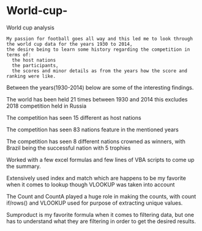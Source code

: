 # World-cup-
World cup analysis

    My passion for football goes all way and this led me to look through the world cup data for the years 1930 to 2014, 
    the desire being to learn some history regarding the competition in terms of:
      the host nations
      the participants, 
      the scores and minor details as from the years how the score and ranking were like.



Between the years(1930-2014) below are some of the interesting findings.

  The world has been held 21 times between 1930 and 2014 this excludes 2018 competition held in Russia

  The competition has seen 15 different as host nations

  The competition has seen 83 nations feature in the mentioned years

  The competition has seen 8 different nations crowned as winners, with Brazil being the successful nation with 5 trophies 



Worked with a few excel formulas and few lines of VBA scripts to come up the summary. 



Extensively used index and match which are happens to be my favorite when it comes to lookup though VLOOKUP was taken into account



The Count and CountA played a huge role in making the counts, with count if/rows() and VLOOKUP used for purpose of extracting unique values.



Sumproduct is my favorite formula when it comes to filtering data, but one has to understand what they are filtering in order to get the desired results. 
